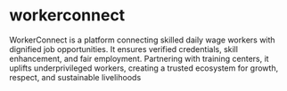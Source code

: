 # workerconnect
WorkerConnect is a platform connecting skilled daily wage workers with dignified job opportunities. It ensures verified credentials, skill enhancement, and fair employment. Partnering with training centers, it uplifts underprivileged workers, creating a trusted ecosystem for growth, respect, and sustainable livelihoods
